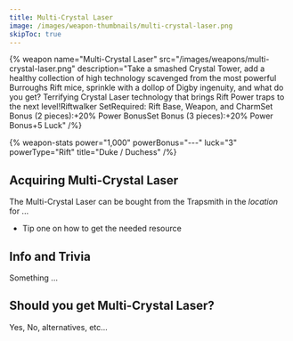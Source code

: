 ```yaml
---
title: Multi-Crystal Laser
image: /images/weapon-thumbnails/multi-crystal-laser.png
skipToc: true
---
```


{% weapon
 name="Multi-Crystal Laser"
 src="/images/weapons/multi-crystal-laser.png"
 description="Take a smashed Crystal Tower, add a healthy collection of high technology scavenged from the most powerful Burroughs Rift mice, sprinkle with a dollop of Digby ingenuity, and what do you get? Terrifying Crystal Laser technology that brings Rift Power traps to the next level!Riftwalker SetRequired: Rift Base, Weapon, and CharmSet Bonus (2 pieces):+20% Power BonusSet Bonus (3 pieces):+20% Power Bonus+5 Luck"
/%}

{% weapon-stats
 power="1,000"
 powerBonus="---"
 luck="3"
 powerType="Rift"
 title="Duke / Duchess"
/%}

## Acquiring Multi-Crystal Laser

The Multi-Crystal Laser can be bought from the Trapsmith in the *location* for ...

- Tip one on how to get the needed resource

## Info and Trivia

Something ...

## Should you get Multi-Crystal Laser?

Yes, No, alternatives, etc...
